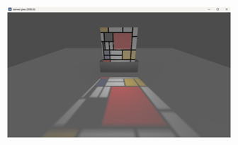 ![image](https://raw.githubusercontent.com/maryilewis/stained-glass/refs/heads/main/screenshot.png)
